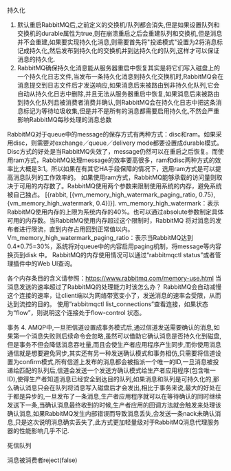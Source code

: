 持久化
1. 默认重启RabbitMQ后,之前定义的交换机/队列都会消失,但是如果设置队列和交换机的durable属性为true,则在崩溃重启之后会重建队列和交换机,但是消息并不会重建,如果要实现持久化消息,则需要首先将"投递模式"设置为2将消息标记成持久化,然后发布到持久化的交换机并到达持久化的队列,这样才可以保证消息的持久化.
2. RabbitMQ确保持久化消息能从服务器重启中恢复其实是将它们写入磁盘上的一个持久化日志文件,当发布一条持久化消息到持久化交换机时,RabbitMQ会在消息提交到日志文件后才发送响应,如果消息后来被路由到非持久化队列,它会自动从持久化日志中删除,并且无法从服务器重启中恢复,如果消息后来被路由到持久化队列且被消费者消费并确认,则RabbitMQ会在持久化日志中把这条消息标记为等待垃圾收集,但是并不是所有的消息都需要启用持久化,不然会严重影响RabbitMQ每秒处理的消息总数

RabbitMQ对于queue中的message的保存方式有两种方式：disc和ram。如果采用disc，则需要对exchange／queue／delivery mode都要设置成durable模式。Disc方式的好处是当RabbitMQ失效了，message仍然可以在重启之后恢复。而使用ram方式，RabbitMQ处理message的效率要高很多，ram和disc两种方式的效率比大概是3:1。所以如果在有其它HA手段保障的情况下，选用ram方式是可以提高消息队列的工作效率的。
如果使用ram方式，RabbitMQ能够承载的访问量则取决于可用的内存数了。RabbitMQ使用两个参数来限制使用系统的内存，避免系统被自己独占。
[{rabbit, [{vm_memory_high_watermark_paging_ratio, 0.75},          {vm_memory_high_watermark, 0.4}]}].
vm_memory_high_watermark：表示RabbitMQ使用内存的上限为系统内存的40%。也可以通过absolute参数制定具体可用的内存数。当RabbitMQ使用内存超过这个限制时，RabbitMQ 将对消息的发布者进行限流，直到内存占用回到正常值以内。
Vm_memory_high_watermark_paging_ratio：表示当RabbitMQ达到0.4*0.75=30%，系统将对queue中的内容启用paging机制，将message等内容换页到disk 中。
RabbitMQ的内存使用情况可以通过“rabbitmqctl status”或者管理插件中的Web UI查询。

各个内存条目的含义请参照：https://www.rabbitmq.com/memory-use.html
当消息发送的速率超过了RabbitMQ的处理能力时该怎么办？
RabbitMQ会自动减慢这个连接的速率，让client端以为网络带宽变小了，发送消息的速率会受限，从而达到流控的目的。 使用”rabbitmqctl list_connections”查看连接，如果状态为“flow”，则说明这个连接处于flow-control 状态。



事务
4. AMQP中,一旦把信道设置成事务模式后,通过信道发送需要确认的消息,如果第一个消息失败则后续命令会忽略,虽然可以借助它确认消息是否持久化到磁盘,但是事务不但会降低消息吞吐量,而且会使生产者应用程序产生同步,而你使用消息通信就是想要避免同步,其实还有另一种发送确认模式和事务相仿,只需要将信道设置为confirm模式,所有信道上发布的消息都会被指派一个唯一的ID,一旦消息被投递给匹配的队列后,信道会发送一个发送方确认模式给生产者应用程序(包含唯一ID),使得生产者知道消息已经安全到达目的队列,如果消息和队列是可持久化的,那么确认消息只会在队列将消息写入磁盘后才会发出,相比于事务来说,最大的好处在于都是异步的,一旦发布了一条消息,生产者应用程序就可以在等待确认的同时继续发送下一条,当确认消息最终收到的时候,生产者应用的回调方法就会触发来处理该确认消息,如果RabbitMQ发生内部错误而导致消息丢失,会发送一条nack未确认消息,只是这次说明消息确实丢失了,此方式更加轻量级对于RabbitMQ消息代理服务器的性能影响几乎不记.




死信队列

消息被消费者reject(false)